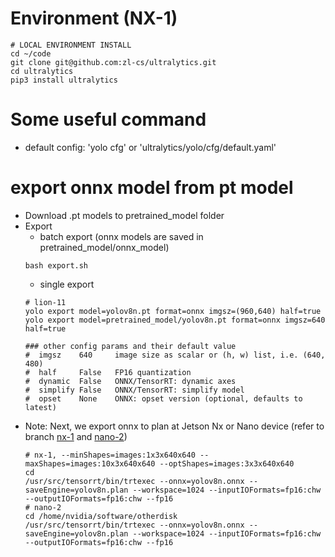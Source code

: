 # Environment (NX-1)
```
# LOCAL ENVIRONMENT INSTALL
cd ~/code
git clone git@github.com:zl-cs/ultralytics.git
cd ultralytics
pip3 install ultralytics
```
# Some useful command
- default config: 'yolo cfg' or 'ultralytics/yolo/cfg/default.yaml'

# export onnx model from pt model
- Download .pt models to pretrained_model folder
- Export
    - batch export (onnx models are saved in pretrained_model/onnx_model)
    ```
    bash export.sh
    ```
    - single export
    ```
    # lion-11
    yolo export model=yolov8n.pt format=onnx imgsz=(960,640) half=true 
    yolo export model=pretrained_model/yolov8n.pt format=onnx imgsz=640 half=true 

    ### other config params and their default value
    #  imgsz	640	    image size as scalar or (h, w) list, i.e. (640, 480)
    #  half	    False	FP16 quantization
    #  dynamic	False	ONNX/TensorRT: dynamic axes
    #  simplify	False	ONNX/TensorRT: simplify model
    #  opset	None	ONNX: opset version (optional, defaults to latest) 
    ```
- Note: Next, we export onnx to plan at Jetson Nx or Nano device (refer to branch [nx-1](https://github.com/zl-cs/ultralytics/blob/nx-1/export.md) and [nano-2](https://github.com/zl-cs/ultralytics/blob/nano-2/export.md))
    ```
    # nx-1, --minShapes=images:1x3x640x640 --maxShapes=images:10x3x640x640 --optShapes=images:3x3x640x640
    cd 
    /usr/src/tensorrt/bin/trtexec --onnx=yolov8n.onnx --saveEngine=yolov8n.plan --workspace=1024 --inputIOFormats=fp16:chw --outputIOFormats=fp16:chw --fp16
    # nano-2
    cd /home/nvidia/software/otherdisk
    /usr/src/tensorrt/bin/trtexec --onnx=yolov8n.onnx --saveEngine=yolov8n.plan --workspace=1024 --inputIOFormats=fp16:chw --outputIOFormats=fp16:chw --fp16 
    ``` 

